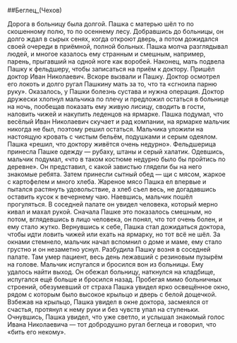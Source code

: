 ##Беглец_(Чехов)


Дорога в больницу была долгой. Пашка с матерью шёл то по скошенному полю, то по осеннему лесу.
Добравшись до больницы, он долго ждал в сырых сенях, когда откроют дверь, а потом дожидался своей очереди в приёмной, полной больных. Пашка молча разглядывал людей, и многое казалось ему странным и смешным, например, парень, прыгавший на одной ноге как воробей. Наконец, мать подвела Пашку к фельдшеру, чтобы записаться на приём к доктору.
Пришёл доктор Иван Николаевич.
Вскоре вызвали и Пашку. Доктор осмотрел его локоть и долго ругал Пашкину мать за то, что та «сгноила парню руку». Оказалось, у Пашки болезнь сустава и нужна операция. Доктор дружески хлопнул мальчика по плечу и предложил остаться в больнице на ночь, пообещав показать ему живую лисицу, сводить в гости, наловить чижей и накупить леденцов на ярмарке.
Пашка подумал, что весёлый Иван Николаевич скучает и рад компании, на ярмарке мальчик никогда не был, поэтому решил остаться. Мальчика уложили на настоящую кровать с чистым бельём, подушками и серым одеялом. Пашка «решил, что доктору живётся очень недурно».
Фельдшерица принесла Пашке одежду — рубаху, штаны и серый халатик. Одевшись, мальчик подумал, «что в таком костюме недурно было бы пройтись по деревне». Он представил, с какой завистью глядели бы на него знакомые ребята.
Затем принесли сытный обед — щи с мясом, жаркое с картофелем и много хлеба. Жареное мясо Пашка ел впервые и пытался растянуть удовольствие, а хлеб съел весь, не догадавшись оставить кусок к вечернему чаю.
Наевшись, мальчик пошёл прогуляться. В соседней палате он увидел человека, который мерно кивал и махал рукой. Сначала Пашке это показалось смешным, но потом, вглядевшись в лицо человека, он понял, что тот очень болен, и ему стало жутко.
Вернувшись к себе, Пашка стал дожидаться доктора, чтобы идти ловить чижей или ехать на ярмарку, но тот всё не шёл. За окнами стемнело, мальчик начал вспомнил о доме и маме, ему стало грустно и он незаметно уснул.
Разбудила Пашку возня в соседней палате. Там умер пациент, весь день лежавший с резиновым пузырём на голове. Мальчик испугался и бросился вон из больницы.
Ему удалось найти выход. Он обежал больницу, наткнулся на кладбище, испугался ещё больше и бросился назад. Пробегая мимо больничных строений, обезумевший от страха Пашка увидел ярко освещённое окно, рядом с которым было высокое крыльцо и дверь с белой дощечкой.
Взбежав на крыльцо, Пашка увидел в окне доктора, засмеялся от счастья, протянул к нему руки и без чувств упал на ступеньки. Очнувшись, Пашка увидел, что уже светло, и услышал знакомый голос Ивана Николаевича — тот добродушно ругал беглеца и говорил, что «бить его некому».

